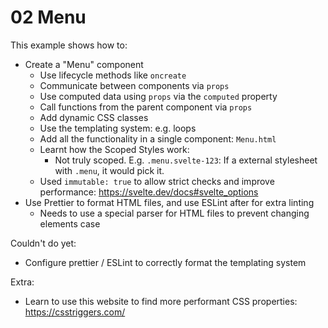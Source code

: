 # 02 Menu

This example shows how to:

- Create a "Menu" component
    - Use lifecycle methods like `oncreate`
    - Communicate between components via `props`
    - Use computed data using `props` via the `computed` property
    - Call functions from the parent component via `props`
    - Add dynamic CSS classes
    - Use the templating system: e.g. loops
    - Add all the functionality in a single component: `Menu.html`
    - Learnt how the Scoped Styles work:
        - Not truly scoped. E.g. `.menu.svelte-123`: If a external stylesheet with `.menu`, it would pick it.
    - Used `immutable: true` to allow strict checks and improve performance: https://svelte.dev/docs#svelte_options
- Use Prettier to format HTML files, and use ESLint after for extra linting
    - Needs to use a special parser for HTML files to prevent changing elements case

Couldn't do yet:

- Configure prettier / ESLint to correctly format the templating system

Extra:

- Learn to use this website to find more performant CSS properties: https://csstriggers.com/
